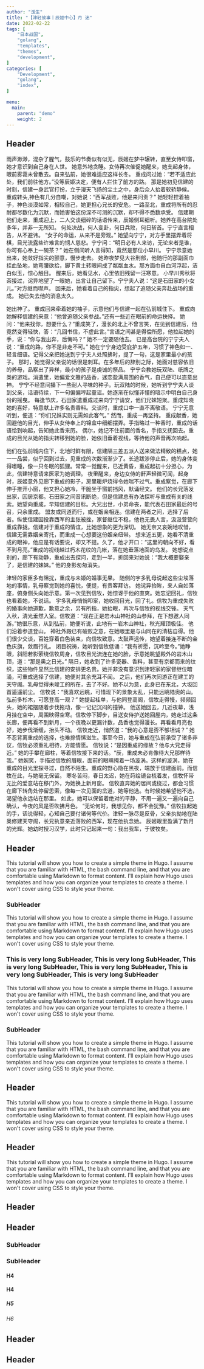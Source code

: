 ```yaml
---
author: "湲生"
title: "【津轻故事丨辰姬中心】月 迷"
date: 2022-02-22
tags: [
    "日本战国",
    "golang",
    "templates",
    "themes",
    "development",
]
categories: [
    "Development",
    "golang",
    "index",
]

menu:
  main:
    parent: "demo"
    weight: 2
---
```


## Header

雨声渺渺，混杂了腥气，鼓乐的节奏似有似无，辰姬在梦中辗转，直至女侍叩窗，她才意识到自己身在人世。
她意外地贪睡。女侍再次催促她醒来，她支起身体，眼前雾霭未曾散去。自来弘前，她很难适应这样长冬。
重成问过她：“若不适应此处，我们前往他方。”没等辰姬决定，便有人拦住了前方的路。
那是她初见信建的时刻，信建一身武官打扮，立于漫天飞扬的尘土之中，身后众人抬着软轿静候。
重成转头,神色有几分自嘲，对她说：“西军战败，他是来问责？”
她轻轻捏着袖子，神色淡漠如常，相较自己，她更担心兄长的安危。一路至北，重成将所有的忍耐都尽数化为沉默，而她害怕这份深不可测的沉默，却不得不悉数承受。
信建朝他们走来，重成迎上，二人交谈细碎的话语传来，辰姬侧耳细听。她养在高台院处多年，并非一无所知。
何处决战，何人变卦，何日兵败，何日斩首。宁宁直言相告，从不避讳。
“女子的命运，从来不是旁观。”
她望向宁宁，对方手里摆弄着将棋，目光流露些许难言的悯人慈悲。宁宁问：“明日必有人来访，无论来者是谁，你可有心奉上一碗茶？”
她在侧间听人言得知，竟然是那位小早川。
宁宁示意她出来，她敛好指尖的颤意，慢步走去。
她昨夜梦见大谷刑部，他随行的那副面巾挂血坠地，她弯腰欲拾，脚下黄土转眼间成了粼粼血水。那方面巾自血河浮起，洁白似玉，惊心触目。
醒来后，她看见水，心里依旧残留一汪寒意。
小早川秀秋将茶接过，诧异地望了一眼她，出言让自己留下。宁宁夫人说：“这是石田家的小女儿。”对方继而噤声。
回来后，她看着自己的指尖，想起了追随父亲奔赴战场的重成。
她已失去他的消息太久。

她出神了。
重成回来牵着她的袖子，示意他们与信建一起在弘前城住下。
重成向她解释信建的来意：“他曾追随父亲参战。”还有一些近在眼前的命运抉择。
她问：“他来找你，想要什么？”重成笑了，漫长的北上不曾言笑，在见到信建后，他竟然变得轻快，答：“几回书信，不虚此言。”言语之间甚是得偿所愿，他拉起她的手，说：“你与我出奔，后悔吗？”
她不一定要随他去。
已是高台院的宁宁夫人说：“重成的路，你不是非走不可。”
她在宁宁身边受庇护五年，习惯了神色如一、轻言细语。记得父亲把她送到宁宁夫人处照拂时，提了一句，这是家里最小的孩子。
那时，她觉得父亲说的话很是刺耳。在多年后的辞别之际，她面对慈容依旧的养母，品察出了异样，最小的孩子是虔诚的祭品。
宁宁会教她玩双陆、纸牌之类的游戏。消遣里，她偏爱文雅的品香，迷恋盈满周围的香气，自己便可以恣意出神。
宁宁不经意间播下一些耐人寻味的种子。玩双陆的时候，她听到宁宁夫人谈到父亲，话语待续，下一句偏偏哼起童谣。她逐渐在似懂非懂的暗示中明白自己身份的摇曳。
每逢节庆，石田家遣重成过来向宁宁请安，他们兄妹短聚。重成知晓她的喜好，特意献上许多名贵香料。交谈时，重成口中一直不离敬语。
宁宁无意听到，便道：“你们兄妹实则无需如此客气。”
然而，重成一再坚持。
重成献香，她回避他的目光，伸手从女侍奉上的锦盒中细细摆弄。手指略过一种香时，重成的话语恰到响起，告知她此香来历。
偶尔，她记不住前面的香名，手指又抚回去。重成的目光从她的指尖转移到她的脸，她依旧垂着视线，等待他的声音再次响起。

他们在弘前城内住下，北地时鲜有限，信建隔三差五派人送来做法精致的糕点，她一一品尝，似乎回到过去，见重成的次数渐渐少了。长途跋涉停止后，她的身体变得嗜睡，像一只冬眠的狐狸。常常一觉醒来，已近黄昏，重成起初十分担心，为此，信建特意请来医家为她调理。
夜里醒来，身边女侍的鼾声轻微可闻，起身时，辰姬意外见廊下重成的影子，房里暖炉烧得令她喘不过气。重成察觉，在廊下伸手推开小窗，他又担心她冷，干脆坐于窗前挡风，默诵经文。
他们的长兄落发出家，囚居京都。石田家之间音讯断绝，但是信建总有办法探听与重成有关的线索。她望向重成，早知信建的目标。大兄出世，小弟命丧，能代表石田家最后的号召，只余重成。
盟友或同道而行，或在姻亲相连。信建在两者之间，选择了后者。纵使信建因投靠西军的主张被挫，家督继位不稳，他也无畏人言，汲汲营营向重成靠拢。信建对于重成的情谊，比她想象的更为深切。
她无奈又哀婉地叹惜，信建无需靠姻亲寄托，而重成一心想要这份姻亲纽带。
想来近五更，她看不清重成的眼神，他应是有话要说，却又不提。久了，他才开口：“这里的朝向不好，看不到月亮。”重成的视线越过朽木花纹的几帐，落在她垂落地面的乌发。
她想说点别的，廊下有动静，重成出去探问，走到一半，折回来对她说：“我大概要娶亲了，是信建的妹妹。”
他的身影匆匆消失。

津轻的家臣多有阻扰，重成与未姬的婚事无果。
随侧的宇多乳母说起这些尘埃落地的事情，乳母察觉到她的喜悦，便提，有贵客拜访。
她诧异抬眸，来人自如落座，俯身侧头向她示意。第一次见到信牧，她惊讶于他的直爽。她忘记回礼，信牧也看着她，不说话。
宇多乳母悄悄叩案，她收回目光，回了礼。信牧为重成失败的婚事向她道歉，歉意之余，另有所指，她抬眼，再次与信牧的视线交锋。
天气入秋，清光垂然入室。信牧道：“现在正是岩木山神社的山参拜，在下想邀人同游。”她很乐意，从到弘前，她便听说，此地有一岩木山神社，秋光耀顶极佳。
他们沿着参道登山。
神社外殿已有破败之意，在她眼里是与山同在的清枯自得。他们很少交谈，百姓穿着白色装束，向信牧致意。太鼓声远传，她望着接连不断的金色庆旗，敛眉行礼。
闭目祝祷，她听到信牧低诵：“我有祈愿，沉吟至今。”她睁眼，斜阳若影萦绕信牧周身，信牧目光流连在她的脸，示意她眺望殿外的岩木山顶，道：“那是奥之日光。”
隔日，她收到了许多瓷器、香料，甚至有京都而来的纹织，这些物件显然比信建的安排更名贵。她并非没有意识到津轻家的家督继位暗涌，可重成选择了信建，她便对其余充耳不闻。
之后，他们再次同游正在建工的天守阁。乳母觉得未竣工的所在，去了不好。她不以为意，此身已在东北，大坂回首遥遥前尘。
信牧说：“我喜欢远眺，可惜现下的景象太乱，只能远眺陆奥的山。弘前多杉木，可愿登高一观？”
她提起袿单，与他同登高阁，信牧走得慢，频频回头，她的裙摆随着步伐拖动，像一记记沉闷的撞钟。
他送她回去，几近夜幕，浅月挂在空中，周围映得空寒。信牧停下脚步，目送女侍护送她回屋内，她走过这条长廊，便再看不到新月，一个夜晚以更漏计数，品香也觉得漫长。再看看月亮也好，她步伐渐缓，抬头不动。
信牧走近，悄然道：“我的心意是否不够坦诚？”
她不忍背离重成的选择，也难捺情愫滋生。事至今日，她与重成在弘前承受了诸多非议，信牧必须重礼相待，方能情愿。
信牧说：“是因重成的缘故？他与大兄走得近。”
她的手攀在廊柱，等着信牧接下来的话。“辰，重成未必肯像待大兄那样待我。”
她婉笑，手描过信牧的眉眼，面前的眼睛掩着一场漩涡。这样的漩涡，她在重成的目光里探寻过，自然不陌生。重成的野心隐在黑夜，端放于信建面前。而信牧在此，与她毫无保留。
寒冬苦闷，春日太迟，她在莳绘镜台梳着发，信牧怀带无比的爱意站在移门外，为她换上新月窗。
信牧直奔她的居间或绕过，都会习惯在廊下转角处停留思索，像每一次见面的岔道，她等他选。有时候她希望他不选，渴望他永远站在那里。
如此，她可以保留着绝对的平静，不用一遍又一遍向自己确认，今夜的风是否吹拂月色。
“无论何时，我想见你，都不会犹豫。”
信牧拉起她的手，话说得轻，心知自己要付诸何等代价。津轻一脉尽是反骨，父亲执拗地在陆奥修建天守阁，长兄执意亲近落败的西军，现在他执念她。
辰姬眼里盈满了新月的光辉。她幼时授习汉学，此时只记起来一句：我出我车，于彼牧矣。


## Header

This tutorial will show you how to create a simple theme in Hugo. I assume that you are familiar with HTML, the bash command line, and that you are comfortable using Markdown to format content. I'll explain how Hugo uses templates and how you can organize your templates to create a theme. I won't cover using CSS to style your theme.

### SubHeader

This tutorial will show you how to create a simple theme in Hugo. I assume that you are familiar with HTML, the bash command line, and that you are comfortable using Markdown to format content. I'll explain how Hugo uses templates and how you can organize your templates to create a theme. I won't cover using CSS to style your theme.

### This is very long SubHeader,  This is very long SubHeader,  This is very long SubHeader, This is very long SubHeader,  This is very long SubHeader, This is very long SubHeader

This tutorial will show you how to create a simple theme in Hugo. I assume that you are familiar with HTML, the bash command line, and that you are comfortable using Markdown to format content. I'll explain how Hugo uses templates and how you can organize your templates to create a theme. I won't cover using CSS to style your theme.

### SubHeader

This tutorial will show you how to create a simple theme in Hugo. I assume that you are familiar with HTML, the bash command line, and that you are comfortable using Markdown to format content. I'll explain how Hugo uses templates and how you can organize your templates to create a theme. I won't cover using CSS to style your theme.


## Header

This tutorial will show you how to create a simple theme in Hugo. I assume that you are familiar with HTML, the bash command line, and that you are comfortable using Markdown to format content. I'll explain how Hugo uses templates and how you can organize your templates to create a theme. I won't cover using CSS to style your theme.


## Header

This tutorial will show you how to create a simple theme in Hugo. I assume that you are familiar with HTML, the bash command line, and that you are comfortable using Markdown to format content. I'll explain how Hugo uses templates and how you can organize your templates to create a theme. I won't cover using CSS to style your theme.

## Header

## Header
### SubHeader
### SubHeader
#### H4
#### H4
##### H5
###### H6

## Header

## Header
